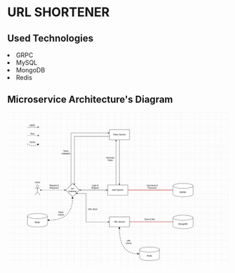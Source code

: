 # URL SHORTENER

## Used Technologies

<li> GRPC
<li> MySQL
<li> MongoDB
<li> Redis


## Microservice Architecture's Diagram

<img src="picture/project-diagram.png">
